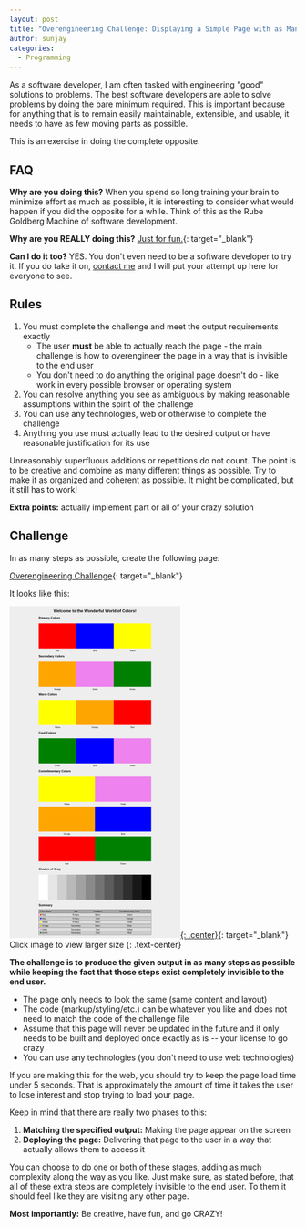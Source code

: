 ```yaml
---
layout: post
title: "Overengineering Challenge: Displaying a Simple Page with as Many Steps as Possible"
author: sunjay
categories:
  - Programming
---
```


As a software developer, I am often tasked with engineering "good" solutions
to problems. The best software developers are able to solve problems by
doing the bare minimum required. This is important because for anything
that is to remain easily maintainable, extensible, and usable, it needs to
have as few moving parts as possible.

This is an exercise in doing the complete opposite.

## FAQ

**Why are you doing this?** When you spend so long training your
brain to minimize effort as much as possible, it is interesting to consider
what would happen if you did the opposite for a while. Think of this as the
Rube Goldberg Machine of software development.

**Why are you REALLY doing this?** [Just for fun.][whynotgif]{: target="_blank"}

**Can I do it too?** YES. You don't even need to be a software developer
to try it. If you do take it on, [contact me][contact] and I will put your
attempt up here for everyone to see.

## Rules

1. You must complete the challenge and meet the output requirements exactly
    * The user **must** be able to actually reach the page - the main challenge is how to overengineer the page in a way that is invisible to the end user
    * You don't need to do anything the original page doesn't do - like work in every possible browser or operating system
2. You can resolve anything you see as ambiguous by making reasonable assumptions within the spirit of the challenge
3. You can use any technologies, web or otherwise to complete the challenge
4. Anything you use must actually lead to the desired output or have reasonable justification for its use

Unreasonably superfluous additions or repetitions do not count. The point is
to be creative and combine as many different things as possible. Try to make
it as organized and coherent as possible. It might be complicated, but it
still has to work!

**Extra points:** actually implement part or all of your crazy solution

## Challenge

In as many steps as possible, create the following page:

[Overengineering Challenge][challenge-target]{: target="_blank"}

It looks like this:

[![Overengineering Challenge Target Output][challenge-target-thumb]{: .center}][challenge-target-large]{: target="_blank"}
Click image to view larger size
{: .text-center}

**The challenge is to produce the given output in as many steps as possible
while keeping the fact that those steps exist completely invisible to the end user.**

* The page only needs to look the same (same content and layout)
* The code (markup/styling/etc.) can be whatever you like and does not need to match the code of the challenge file
* Assume that this page will never be updated in the future and it only needs to be built and deployed once exactly as is -- your license to go crazy
* You can use any technologies (you don't need to use web technologies)

If you are making this for the web, you should try to keep the page load
time under 5 seconds. That is approximately the amount of time it takes the
user to lose interest and stop trying to load your page.

Keep in mind that there are really two phases to this:

1. **Matching the specified output:** Making the page appear on the screen
2. **Deploying the page:** Delivering that page to the user in a way that actually allows them to access it

You can choose to do one or both of these stages, adding as much complexity
along the way as you like. Just make sure, as stated before, that all of
these extra steps are completely invisible to the end user. To them it
should feel like they are visiting any other page.

**Most importantly:** Be creative, have fun, and go CRAZY!

[contact]: /contact
[challenge-target]: /assets/posts/overengineering-challenge/output.html
[challenge-target-thumb]: /assets/posts/overengineering-challenge/overengineering-challenge_thumb.png
[challenge-target-large]: /assets/posts/overengineering-challenge/overengineering-challenge.png
[whynotgif]: /assets/posts/overengineering-challenge/whynot.gif

